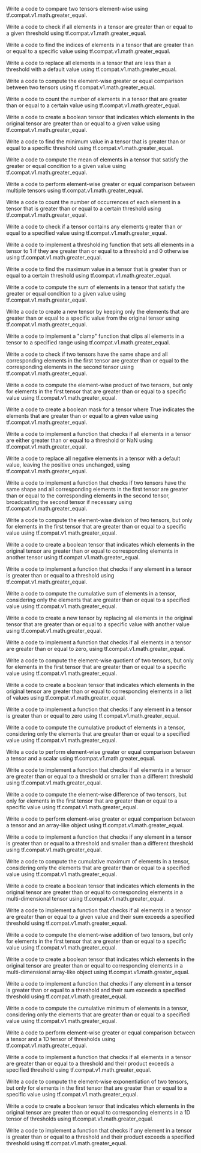 Write a code to compare two tensors element-wise using tf.compat.v1.math.greater_equal.

Write a code to check if all elements in a tensor are greater than or equal to a given threshold using tf.compat.v1.math.greater_equal.

Write a code to find the indices of elements in a tensor that are greater than or equal to a specific value using tf.compat.v1.math.greater_equal.

Write a code to replace all elements in a tensor that are less than a threshold with a default value using tf.compat.v1.math.greater_equal.

Write a code to compute the element-wise greater or equal comparison between two tensors using tf.compat.v1.math.greater_equal.

Write a code to count the number of elements in a tensor that are greater than or equal to a certain value using tf.compat.v1.math.greater_equal.

Write a code to create a boolean tensor that indicates which elements in the original tensor are greater than or equal to a given value using tf.compat.v1.math.greater_equal.

Write a code to find the minimum value in a tensor that is greater than or equal to a specific threshold using tf.compat.v1.math.greater_equal.

Write a code to compute the mean of elements in a tensor that satisfy the greater or equal condition to a given value using tf.compat.v1.math.greater_equal.

Write a code to perform element-wise greater or equal comparison between multiple tensors using tf.compat.v1.math.greater_equal.

Write a code to count the number of occurrences of each element in a tensor that is greater than or equal to a certain threshold using tf.compat.v1.math.greater_equal.

Write a code to check if a tensor contains any elements greater than or equal to a specified value using tf.compat.v1.math.greater_equal.

Write a code to implement a thresholding function that sets all elements in a tensor to 1 if they are greater than or equal to a threshold and 0 otherwise using tf.compat.v1.math.greater_equal.

Write a code to find the maximum value in a tensor that is greater than or equal to a certain threshold using tf.compat.v1.math.greater_equal.

Write a code to compute the sum of elements in a tensor that satisfy the greater or equal condition to a given value using tf.compat.v1.math.greater_equal.

Write a code to create a new tensor by keeping only the elements that are greater than or equal to a specific value from the original tensor using tf.compat.v1.math.greater_equal.

Write a code to implement a "clamp" function that clips all elements in a tensor to a specified range using tf.compat.v1.math.greater_equal.

Write a code to check if two tensors have the same shape and all corresponding elements in the first tensor are greater than or equal to the corresponding elements in the second tensor using tf.compat.v1.math.greater_equal.

Write a code to compute the element-wise product of two tensors, but only for elements in the first tensor that are greater than or equal to a specific value using tf.compat.v1.math.greater_equal.

Write a code to create a boolean mask for a tensor where True indicates the elements that are greater than or equal to a given value using tf.compat.v1.math.greater_equal.

Write a code to implement a function that checks if all elements in a tensor are either greater than or equal to a threshold or NaN using tf.compat.v1.math.greater_equal.

Write a code to replace all negative elements in a tensor with a default value, leaving the positive ones unchanged, using tf.compat.v1.math.greater_equal.

Write a code to implement a function that checks if two tensors have the same shape and all corresponding elements in the first tensor are greater than or equal to the corresponding elements in the second tensor, broadcasting the second tensor if necessary using tf.compat.v1.math.greater_equal.

Write a code to compute the element-wise division of two tensors, but only for elements in the first tensor that are greater than or equal to a specific value using tf.compat.v1.math.greater_equal.

Write a code to create a boolean tensor that indicates which elements in the original tensor are greater than or equal to corresponding elements in another tensor using tf.compat.v1.math.greater_equal.

Write a code to implement a function that checks if any element in a tensor is greater than or equal to a threshold using tf.compat.v1.math.greater_equal.

Write a code to compute the cumulative sum of elements in a tensor, considering only the elements that are greater than or equal to a specified value using tf.compat.v1.math.greater_equal.

Write a code to create a new tensor by replacing all elements in the original tensor that are greater than or equal to a specific value with another value using tf.compat.v1.math.greater_equal.

Write a code to implement a function that checks if all elements in a tensor are greater than or equal to zero, using tf.compat.v1.math.greater_equal.

Write a code to compute the element-wise quotient of two tensors, but only for elements in the first tensor that are greater than or equal to a specific value using tf.compat.v1.math.greater_equal.

Write a code to create a boolean tensor that indicates which elements in the original tensor are greater than or equal to corresponding elements in a list of values using tf.compat.v1.math.greater_equal.

Write a code to implement a function that checks if any element in a tensor is greater than or equal to zero using tf.compat.v1.math.greater_equal.

Write a code to compute the cumulative product of elements in a tensor, considering only the elements that are greater than or equal to a specified value using tf.compat.v1.math.greater_equal.

Write a code to perform element-wise greater or equal comparison between a tensor and a scalar using tf.compat.v1.math.greater_equal.

Write a code to implement a function that checks if all elements in a tensor are greater than or equal to a threshold or smaller than a different threshold using tf.compat.v1.math.greater_equal.

Write a code to compute the element-wise difference of two tensors, but only for elements in the first tensor that are greater than or equal to a specific value using tf.compat.v1.math.greater_equal.

Write a code to perform element-wise greater or equal comparison between a tensor and an array-like object using tf.compat.v1.math.greater_equal.

Write a code to implement a function that checks if any element in a tensor is greater than or equal to a threshold and smaller than a different threshold using tf.compat.v1.math.greater_equal.

Write a code to compute the cumulative maximum of elements in a tensor, considering only the elements that are greater than or equal to a specified value using tf.compat.v1.math.greater_equal.

Write a code to create a boolean tensor that indicates which elements in the original tensor are greater than or equal to corresponding elements in a multi-dimensional tensor using tf.compat.v1.math.greater_equal.

Write a code to implement a function that checks if all elements in a tensor are greater than or equal to a given value and their sum exceeds a specified threshold using tf.compat.v1.math.greater_equal.

Write a code to compute the element-wise addition of two tensors, but only for elements in the first tensor that are greater than or equal to a specific value using tf.compat.v1.math.greater_equal.

Write a code to create a boolean tensor that indicates which elements in the original tensor are greater than or equal to corresponding elements in a multi-dimensional array-like object using tf.compat.v1.math.greater_equal.

Write a code to implement a function that checks if any element in a tensor is greater than or equal to a threshold and their sum exceeds a specified threshold using tf.compat.v1.math.greater_equal.

Write a code to compute the cumulative minimum of elements in a tensor, considering only the elements that are greater than or equal to a specified value using tf.compat.v1.math.greater_equal.

Write a code to perform element-wise greater or equal comparison between a tensor and a 1D tensor of thresholds using tf.compat.v1.math.greater_equal.

Write a code to implement a function that checks if all elements in a tensor are greater than or equal to a threshold and their product exceeds a specified threshold using tf.compat.v1.math.greater_equal.

Write a code to compute the element-wise exponentiation of two tensors, but only for elements in the first tensor that are greater than or equal to a specific value using tf.compat.v1.math.greater_equal.

Write a code to create a boolean tensor that indicates which elements in the original tensor are greater than or equal to corresponding elements in a 1D tensor of thresholds using tf.compat.v1.math.greater_equal.

Write a code to implement a function that checks if any element in a tensor is greater than or equal to a threshold and their product exceeds a specified threshold using tf.compat.v1.math.greater_equal.